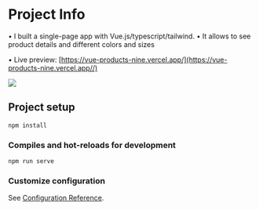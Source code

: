 # Project Info

• I built a single-page app with Vue.js/typescript/tailwind.
• It allows to see product details and different colors and sizes

• Live preview: [https://vue-products-nine.vercel.app/](https://vue-products-nine.vercel.app//)

![](preview.gif)


## Project setup
```
npm install
```

### Compiles and hot-reloads for development
```
npm run serve
```

### Customize configuration
See [Configuration Reference](https://cli.vuejs.org/config/).
